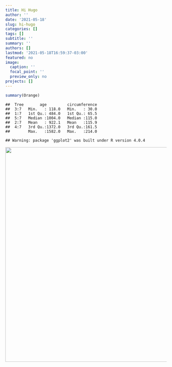 ```yaml
---
title: Hi Hugo
author: ''
date: '2021-05-18'
slug: hi-hugo
categories: []
tags: []
subtitle: ''
summary: ''
authors: []
lastmod: '2021-05-18T16:59:37-03:00'
featured: no
image:
  caption: ''
  focal_point: ''
  preview_only: no
projects: []
---
```



```r
summary(Orange)
```

```
##  Tree       age         circumference  
##  3:7   Min.   : 118.0   Min.   : 30.0  
##  1:7   1st Qu.: 484.0   1st Qu.: 65.5  
##  5:7   Median :1004.0   Median :115.0  
##  2:7   Mean   : 922.1   Mean   :115.9  
##  4:7   3rd Qu.:1372.0   3rd Qu.:161.5  
##        Max.   :1582.0   Max.   :214.0
```


```
## Warning: package 'ggplot2' was built under R version 4.0.4
```

<img src="{{< blogdown/postref >}}index_files/figure-html/unnamed-chunk-2-1.png" width="672" />
